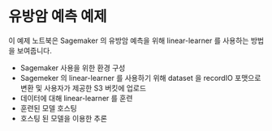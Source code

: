 # 유방암 예측 예제

이 예제 노트북은 Sagemaker 의 유방암 예측을 위해 linear-learner 를 사용하는 방법을 보여줍니다.

* Sagemaker 사용을 위한 환경 구성
* Sagemeker 의 linear-learner 를 사용하기 위해 dataset 을 recordIO 포맷으로 변환 및 사용자가 제공한 S3 버킷에 업로드 
* 데이터에 대해 linear-learner 를 훈련
* 훈련된 모델 호스팅 
* 호스팅 된 모델을 이용한 추론 

